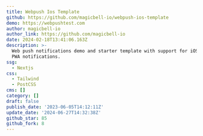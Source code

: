 ```yaml
---
title: Webpush Ios Template
github: https://github.com/magicbell-io/webpush-ios-template
demo: https://webpushtest.com
author: magicbell-io
author_link: https://github.com/magicbell-io
date: 2024-02-18T13:41:06.163Z
description: >-
  Web push notifications demo and starter template with support for iOS Safari
  PWA notifications.
ssg:
  - Nextjs
css:
  - Tailwind
  - PostCSS
cms: []
category: []
draft: false
publish_date: '2023-06-05T14:12:11Z'
update_date: '2024-06-27T14:32:38Z'
github_star: 85
github_fork: 8
---
```

